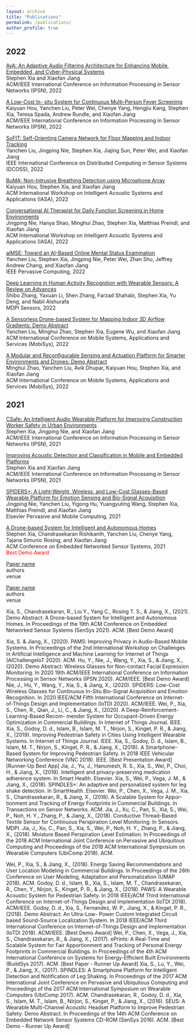 ```yaml
---
layout: archive
title: "Publications"
permalink: /publications/
author_profile: true
---
```


2022
----

[AvA: An Adaptive Audio Filtering Architecture for Enhancing Mobile, Embedded, and Cyber-Physical Systems](link)  
Stephen Xia and Xiaofan Jiang  
ACM/IEEE International Conference on Information Processing in Sensor Networks (IPSN), 2022  

[A Low-Cost In- situ System for Continuous Multi-Person Fever Screening](link)  
Kaiyuan Hou, Yanchen Liu, Peter Wei, Chenye Yang, Hengjiu Kang, Stephen Xia, Teresa Spada, Andrew Rundle, and Xiaofan Jiang  
ACM/IEEE International Conference on Information Processing in Sensor Networks (IPSN), 2022  

[SoFIT: Self-Orienting Camera Network for Floor Mapping and Indoor Tracking](link)  
Yanchen Liu, Jingping Nie, Stephen Xia, Jiajing Sun, Peter Wei, and Xiaofan Jiang  
IEEE International Conference on Distributed Computing in Sensor Systems (DCOSS), 2022  

[BuMA: Non-Intrusive Breathing Detection using Microphone Array](link)  
Kaiyuan Hou, Stephen Xia, and Xiaofan Jiang  
ACM International Workshop on Intelligent Acoustic Systems and Applications (IASA), 2022  

[Conversational AI Therapist for Daily Function Screening in Home Environments](link)  
Jingping Nie, Hanya Shao, Minghui Zhao, Stephen Xia, Matthias Preindl, and Xiaofan Jiang  
ACM International Workshop on Intelligent Acoustic Systems and Applications (IASA), 2022  

[aiMSE: Toward an AI-Based Online Mental Status Examination](link)  
Yanchen Liu, Stephen Xia, Jingping Nie, Peter Wei, Zhan Shu, Jeffrey Andrew Chang, and Xiaofan Jiang  
IEEE Pervasive Computing, 2022  

[Deep Learning in Human Activity Recognition with Wearable Sensors: A Review on Advances](link)  
Shibo Zhang, Yaxuan Li, Shen Zhang, Farzad Shahabi, Stephen Xia, Yu Deng, and Nabil Alshurafa  
MDPI Sensors, 2022  

[A Sensorless Drone-based System for Mapping Indoor 3D Airflow Gradients: Demo Abstract](link)  
Yanchen Liu, Minghui Zhao, Stephen Xia, Eugene Wu, and Xiaofan Jiang  
ACM International Conference on Mobile Systems, Applications and Services (MobiSys), 2022  

[A Modular and Reconfigurable Sensing and Actuation Platform for Smarter Environments and Drones: Demo Abstract](link)  
Minghui Zhao, Yanchen Liu, Avik Dhupar, Kaiyuan Hou, Stephen Xia, and Xiaofan Jiang  
ACM International Conference on Mobile Systems, Applications and Services (MobiSys), 2022  

2021
----

[CSafe: An Intelligent Audio Wearable Platform for Improving Construction Worker Safety in Urban Environments](link)  
Stephen Xia, Jingping Nie, and Xiaofan Jiang  
ACM/IEEE International Conference on Information Processing in Sensor Networks (IPSN), 2021  

[Improving Acoustic Detection and Classification in Mobile and Embedded Platforms](link)  
Stephen Xia and Xiaofan Jiang  
ACM/IEEE International Conference on Information Processing in Sensor Networks (IPSN), 2021  

[SPIDERS+: A Light-Weight, Wireless, and Low-Cost Glasses-Based Wearable Platform for Emotion Sensing and Bio-Signal Acquisition](link)  
Jingping Nie, Yanchen Liu, Yigong Hu, Yuangyuting Wang, Stephen Xia, Matthias Preindl, and Xiaofan Jiang  
Elsevier Pervasive and Mobile Computing, 2021  

[A Drone-based System for Intelligent and Autonomous Homes](link)  
Stephen Xia, Chandrasekaran Rishikanth, Yanchen Liu, Chenye Yang, Tajana Simunic Rosing, and Xiaofan Jiang  
ACM Conference on Embedded Networked Sensor Systems, 2021  
<span style="color:red">Best Demo Award</span>  








[Paper name](link)  
authors  
venue  

[Paper name](link)  
authors  
venue  









Xia, S., Chandrasekaran, R., Liu Y., Yang C., Rosing T. S., & Jiang, X., (2021). Demo Abstract: A Drone-based System for Intelligent and Autonomous Homes. In Proceedings of the 19th ACM Conference on Embedded Networked Sensor Systems (SenSys 2021). ACM.
[Best Demo Award]








Xia, S. & Jiang, X., (2020). PAMS: Improving Privacy in Audio-Based Mobile Systems. In Proceedings of the 2nd International Workshop on Challenges in Artificial Intelligence and Machine Learning for Internet of Things (AIChallengeIoT 2020). ACM.
Hu, Y., Nie, J., Wang, Y., Xia, S., & Jiang, X., (2020). Demo Abstract: Wireless Glasses for Non-contact Facial Expression Monitoring. In 2020 19th ACM/IEEE International Conference on Information Processing in Sensor Networks (IPSN 2020). ACM/IEEE.
[Best Demo Award]
Nie, J., Hu, Y., Wang, Y., Xia, S., & Jiang, X., (2020). SPIDERS: Low-Cost Wireless Glasses for Continuous In-Situ Bio-Signal Acquisition and Emotion Recognition. In 2020 IEEE/ACM Fifth International Conference on Internet-of-Things Design and Implementation (IoTDI 2020). ACM/IEEE.
Wei, P., Xia, S., Chen, R., Qian, J., Li, C., & Jiang, X., (2020). A Deep-Reinforcement-Learning-Based Recom- mender System for Occupant-Driven Energy Optimization in Commercial Buildings. In Internet of Things Journal. IEEE.
Xia, S., Godoy, D. d., Islam, B., Islam, M. T., Nirjon, S., Kinget, P. R., & Jiang, X., (2019). Improving Pedestrian Safety in Cities Using Intelligent Wearable Systems. In Internet of Things Journal. IEEE.
Xia, S., Godoy, D. d., Islam, B., Islam, M. T., Nirjon, S., Kinget, P. R., & Jiang, X., (2018). A Smartphone-Based System for Improving Pedestrian Safety. In 2018 IEEE Vehicular Networking Conference (VNC 2018). IEEE. [Best Presentation Award][Runner-Up Best App]
Jia, J., Yu, J., Hanumesh, R. S., Xia, S., Wei, P., Choi, H., & Jiang, X., (2018). Intelligent and privacy-preserving medication adherence system. In Smart Health. Elsevier.
Xia, S., Wei, P., Vega, J. M., & Jiang, X., (2018). SPINDLES+: An adaptive and personalized system for leg shake detection. In SmartHealth. Elsevier.
Wei, P., Chen, X., Vega, J. M., Xia, S., Chandrasekaran, R., & Jiang, X., (2018). A Scalable System for Appor- tionment and Tracking of Energy Footprints in Commercial Buildings. In Transactions on Sensor Networks. ACM.
Jia, J., Xu, C., Pan, S., Xia, S., Wei, P., Noh, H. Y., Zhang, P., & Jiang, X., (2018). Conductive Thread-Based Textile Sensor for Continuous Perspiration Level Monitoring. In Sensors. MDPI.
Jia, J., Xu, C., Pan, S., Xia, S., Wei, P., Noh, H. Y., Zhang, P., & Jiang, X., (2018). Moisture Based Perspiration Level Estimation. In Proceedings of the 2018 ACM International Joint Conference on Pervasive and Ubiquitous Computing and Proceedings of the 2018 ACM International Symposium on Wearable Computers (UbiComp 2018). ACM.
                
Wei, P., Xia, S., & Jiang, X., (2018). Energy Saving Recommendations and User Location Modeling in Commercial Buildings. In Proceedings of the 26th Conference on User Modeling, Adaptation and Personalization (UMAP 2018). ACM.
Godoy, D. d., Islam, B., Xia, S., Islam, M. T., Chandrasekaran, R., Chen, Y., Nirjon, S., Kinget, P. R., & Jiang, X., (2018). PAWS: A Wearable Acoustic System for Pedestrian Safety. In 2018 IEEE/ACM Third International Conference on Internet-of-Things Design and Implementation (IoTDI 2018). ACM/IEEE.
Godoy, D. d., Xia, S., Fernandez, W. P., Jiang, X., & Kinget, P. R., (2018). Demo Abstract: An Ultra-Low- Power Custom Integrated Circuit based Sound-Source Localization System. In 2018 IEEE/ACM Third International Conference on Internet-of-Things Design and Implementation (IoTDI 2018). ACM/IEEE.
[Best Demo Award]
Wei, P., Chen, X., Vega, J., Xia, S., Chandrasekaran, R., & Jiang, X., (2017). ePrints: A Real-Time and Scalable System for Fair Apportionment and Tracking of Personal Energy Footprints in Commercial Buildings. In Proceedings of the 4th ACM International Conference on Systems for Energy-Efficient Built Environments (BuildSys 2017). ACM.
[Best Paper - Runner Up Award]
Xia, S., Lu, Y., Wei, P., & Jiang, X., (2017). SPINDLES: A Smartphone Platform for Intelligent Detection and Notification of Leg Shaking. In Proceedings of the 2017 ACM International Joint Conference on Pervasive and Ubiquitous Computing and Proceedings of the 2017 ACM International Symposium on Wearable Computers (UbiComp 2017). ACM.
Chandrasekaran, R., Godoy, D. d., Xia, S., Islam, M. T., Islam, B., Nirjon, S., Kinget, P., & Jiang, X., (2016). SEUS: A Wearable Multi-Channel Acoustic Headset Platform to Improve Pedestrian Safety: Demo Abstract. In Proceedings of the 14th ACM Conference on Embedded Network Sensor Systems CD-ROM (SenSys 2016). ACM. [Best Demo - Runner Up Award]